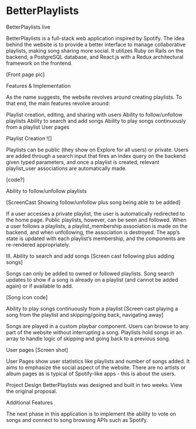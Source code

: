 <h1>BetterPlaylists</h1>


BetterPlaylists live

BetterPlaylists is a full-stack web application inspired by Spotify. The idea behind the website is to provide a better interface to manage collaborative playlists, making song sharing more social. It utilizes Ruby on Rails on the backend, a PostgreSQL database, and React.js with a Redux architectural framework on the frontend.  

[Front page pic]


Features & Implementation

As the name suggests, the website revolves around creating playlists. To that end, the main features revolve around:

Playlist creation, editing, and sharing with users
Ability to follow/unfollow playlists
Ability to search and add songs
Ability to play songs continuously from a playlist
User pages


Playlist Creation
![]

Playlists can be public (they show on Explore for all users) or private. Users are added through a search input that fires an index query on the backend given typed parameters, and once a playlist is created, relevant playlist_user associations are automatically made.

[code?]

Ability to follow/unfollow playlists

[ScreenCast Showing follow/unfollow plus song being able to be added]

If a user accesses a private playlist, the user is automatically redirected to the home page. Public playlists, however, can be seen and followed. When a user follows a playlists, a playlist_membership association is made on the backend, and when unfollowing, the association is destroyed. The app’s state is updated with each playlist’s membership, and the components are re-rendered appropriately.





III. Ability to search and add songs
[Screen cast following plus adding songs]

Songs can only be added to owned or followed playlists. Song search updates to show if a song is already on a playlist (and cannot be added again) or if available to add.

[Song icon code]


Ability to play songs continuously from a playlist
[Screen cast playing a song from the playlist and skipping/going back, navigating away]

Songs are played in a custom playbar component. Users can browse to any part of the website without interrupting a song. Playlists hold songs in an array to handle logic of skipping and going back to a previous song.

User pages
[Screen shot]

User Pages show user statistics like playlists and number of songs added. It aims to emphasize the social aspect of the website. There are no artists or album pages as is typical of Spotify-like apps - this is about the users.

Project Design
BetterPlaylists was designed and built in two weeks. View the original proposal.


Additional Features

The next phase in this application is to implement the ability to vote on songs and connect to song browsing APIs such as Spotify.
